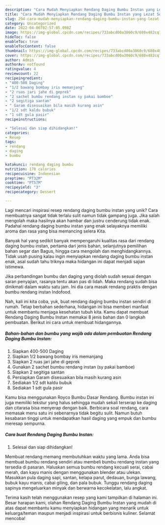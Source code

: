 ```yaml
---
description: "Cara Mudah Menyiapkan Rendang Daging Bumbu Instan yang Lezat Sekali"
title: "Cara Mudah Menyiapkan Rendang Daging Bumbu Instan yang Lezat Sekali"
slug: 294-cara-mudah-menyiapkan-rendang-daging-bumbu-instan-yang-lezat-sekali
category: Uncategorized
date: 2022-04-06T02:57:05.098Z
image: https://img-global.cpcdn.com/recipes/733abcd00a3860c9/680x482cq70/rendang-daging-bumbu-instan-foto-resep-utama.jpg
hideToc: false
enableToc: true
enableTocContent: false
thumbnail: https://img-global.cpcdn.com/recipes/733abcd00a3860c9/680x482cq70/rendang-daging-bumbu-instan-foto-resep-utama.jpg
cover: https://img-global.cpcdn.com/recipes/733abcd00a3860c9/680x482cq70/rendang-daging-bumbu-instan-foto-resep-utama.jpg
author: Admin
authorAv: notfound
ratingvalue: 4
reviewcount: 22
recipeingredient:
- "400-500 Daging"
- "1/2 bawang bombay iris memanjang"
- "2 ruas jari jahe di geprek"
- "2 sachet bumbu rendang instan sy pakai bamboe"
- "2 segitiga santan"
- " Garam disesuaikan bila masih kurang asin"
- "1/2 sdt kaldu bubuk"
- "1 sdt gula pasir"
recipeinstructions:

- "Selesai dan siap dihidangkan!"
categories:
- Resep
tags:
- rendang
- daging
- bumbu

katakunci: rendang daging bumbu 
nutrition: 178 calories
recipecuisine: Indonesian
preptime: "PT32M"
cooktime: "PT57M"
recipeyield: "3"
recipecategory: Dessert

---
```





Lagi mencari inspirasi resep rendang daging bumbu instan yang unik? Cara membuatnya sangat tidak terlalu sulit namun tidak gampang juga. Jika salah mengolah maka hasilnya akan hambar dan justru cenderung tidak enak. Padahal rendang daging bumbu instan yang enak selayaknya memiliki aroma dan rasa yang bisa memancing selera Kita.





Banyak hal yang sedikit banyak mempengaruhi kualitas rasa dari rendang daging bumbu instan, pertama dari jenis bahan, selanjutnya pemilihan bahan segar dan Bagus, hingga cara mengolah dan menghidangkannya. Tidak usah pusing kalau ingin menyiapkan rendang daging bumbu instan enak,      asal sudah tahu triknya maka hidangan ini dapat menjadi sajian istimewa.














Jika perbandingan bumbu dan daging yang diolah sudah sesuai dengan saran penyajian, rasanya tentu akan pas di lidah. Maka rendang sudah bisa dinikmati dalam waktu satu jam. Ini dia cara masak rendang praktis dengan bumbu rendang instan Indofood.






Nah, kali ini kita coba, yuk, buat rendang daging bumbu instan sendiri di rumah. Tetap berbahan sederhana, hidangan ini bisa memberi manfaat untuk membantu menjaga kesehatan tubuh kita. Kamu dapat membuat Rendang Daging Bumbu Instan memakai 8 jenis bahan dan 0 langkah pembuatan. Berikut ini cara untuk membuat hidangannya.

<!--inarticleads1-->

##### Bahan-bahan dan bumbu yang wajib ada dalam pembuatan Rendang Daging Bumbu Instan:

1. Siapkan 400-500 Daging
1. Siapkan 1/2 bawang bombay iris memanjang
1. Siapkan 2 ruas jari jahe di geprek
1. Gunakan 2 sachet bumbu rendang instan (sy pakai bamboe)
1. Siapkan 2 segitiga santan
1. Persiapkan  Garam disesuaikan bila masih kurang asin
1. Sediakan 1/2 sdt kaldu bubuk
1. Sediakan 1 sdt gula pasir


Kamu bisa menggunakan Royco Bumbu Dasar Rendang. Bumbu instan ini juga memiliki tekstur yang halus sehingga mudah sekali terserap ke daging dan citarasa bisa menyerap dengan baik. Berbicara soal rendang, cara memasak menu satu ini sebenarnya tidak begitu sulit. Namun butuh kesabaran tinggi untuk mendapatkan hasil daging yang empuk dan bumbu meresap sempurna. 

<!--inarticleads2-->

##### Cara buat Rendang Daging Bumbu Instan:


1. Selesai dan siap dihidangkan!

Membuat rendang memang membutuhkan waktu yang lama. Anda bisa membuat bumbu rendang sendiri atau membeli bumbu rendang instan yang tersedia di pasaran. Haluskan semua bumbu rendang kecuali serai, cabai merah, dan kayu manis dengan menggunakan blender atau ulekan. Masukkan pula daging sapi, santan, kelapa parut, dedauan, bunga lawang, bubuk kayu manis, cabai giling, dan pala bubuk. Tunggu rendang daging sapinya mengeluarkan minyak dan berwarna kecokelatan, lalu angkat. 

Terima kasih telah menggunakan resep yang kami tampilkan di halaman ini. Besar harapan kami, olahan Rendang Daging Bumbu Instan yang mudah di atas dapat membantu kamu menyiapkan hidangan yang menarik untuk keluarga/teman maupun menjadi inspirasi untuk berbisnis kuliner. Selamat mencoba!
